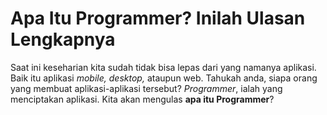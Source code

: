 <html>
<body>
<div>


<h1>Apa Itu Programmer? Inilah Ulasan Lengkapnya</h1>
<p>Saat ini keseharian kita sudah tidak bisa lepas dari yang namanya aplikasi. Baik itu aplikasi <i>mobile, desktop,</i> ataupun web. Tahukah anda, siapa orang yang membuat aplikasi-aplikasi tersebut? <i>Programmer</i>, ialah yang menciptakan aplikasi. Kita akan mengulas <b>apa itu Programmer</b>?</p>
</div>
</body>
</html>

